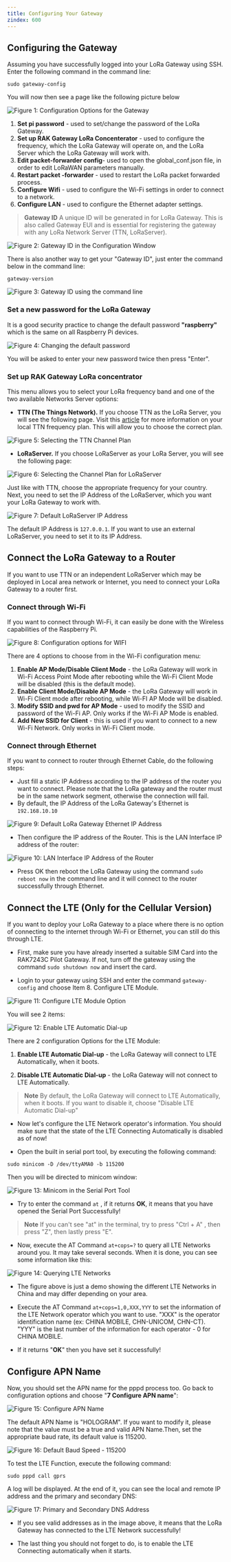 ```yaml
---
title: Configuring Your Gateway
zindex: 600
---
```

## Configuring the Gateway
Assuming you have successfully logged into your LoRa Gateway using SSH. Enter the following command in the command line:
```
sudo gateway-config
```

You will now then see a page like the following picture below


![Figure 1: Configuration Options for the Gateway](images/config-options.png)
1. **Set pi password** - used to set/change the password of the LoRa Gateway.
2. **Set up RAK Gateway LoRa Concenterator** - used to configure the frequency, which the LoRa Gateway will operate on, and the LoRa Server which the LoRa Gateway will work with.
3. **Edit packet-forwarder config**- used to open the global_conf.json file, in order to edit LoRaWAN parameters manually.
4. **Restart packet -forwarder** - used to restart the LoRa packet forwarded process.
5. **Configure Wifi** - used to configure the Wi-Fi settings in order to connect to a network.
6. **Configure LAN** - used to configure the Ethernet adapter settings.

>**Gateway ID** A unique ID will be generated in for LoRa Gateway. This is also called Gateway EUI and is essential for registering the gateway with any LoRa Network Server (TTN, LoRaServer).

![Figure 2: Gateway ID in the Configuration Window](images/gateway-id.png)

There is also another way to get your "Gateway ID", just enter the command below in the command line:

```
gateway-version
```

![Figure 3: Gateway ID using the command line](images/gateway-id-cmd.png)

### Set a new password for the LoRa Gateway
It is a good security practice to change the default password **"raspberry"** which is the same on all Raspberry Pi devices.

![Figure 4: Changing the default password](images/passwd.png)

You will be asked to enter your new password twice then press "Enter".

### Set up RAK Gateway LoRa concentrator
This menu allows you to select your LoRa frequency band and one of the two available Networks Server options:
* **TTN (The Things Network).** If you choose TTN as the LoRa Server, you will see the following page. Visit this [article](https://www.thethingsnetwork.org/docs/lorawan/frequencies-by-country.html) for more information on your local TTN frequency plan. This will allow you to choose the correct plan.

![Figure 5: Selecting the TTN Channel Plan](images/ttn.jpg)

* **LoRaServer.** If you choose LoRaServer as your LoRa Server, you will see the following page:

![Figure 6: Selecting the Channel Plan for LoRaServer](images/ttn-loraserver.png)

Just like with TTN, choose the appropriate frequency for your country. Next, you need to set the IP Address of the LoRaServer, which you want your LoRa Gateway to work with.

![Figure 7: Default LoRaServer IP Address](images/loraserver-ip.png)

The default IP Address is `127.0.0.1`. If you want to use an external LoRaServer, you need to set it to its IP Address.


## Connect the LoRa Gateway to a Router

If you want to use TTN or an independent LoRaServer which may be deployed in Local area network or Internet, you need to connect your LoRa Gateway to a router first.

### Connect through Wi-Fi
If you want to connect through Wi-Fi, it can easily be done with the Wireless capabilities of the Raspberry Pi.

![Figure 8: Configuration options for WIFI](images/wifi.png)

There are 4 options to choose from in the Wi-Fi configuration menu:

1. **Enable AP Mode/Disable Client Mode** - the LoRa Gateway will work in Wi-Fi Access Point Mode after rebooting while the Wi-Fi Client Mode will be disabled (this is the default mode).
2. **Enable Client Mode/Disable AP Mode** - the LoRa Gateway will work in Wi-Fi Client mode after rebooting, while Wi-FI AP Mode will be disabled.
3. **Modify SSID and pwd for AP Mode** - used to modify the SSID and password of the Wi-Fi AP. Only works if the Wi-Fi AP Mode is enabled.
4. **Add New SSID for Client** - this is used if you want to connect to a new Wi-Fi Network. Only works in Wi-Fi Client mode.

### Connect through Ethernet
If you want to connect to router through Ethernet Cable, do the following steps:

* Just fill a static IP Address according to the IP address of the router you want to connect. Please note that the LoRa gateway and the router must be in the same network segment, otherwise the connection will fail.
* By default, the IP Address of the LoRa Gateway's Ethernet is `192.168.10.10`

![Figure 9: Default LoRa Gateway Ethernet IP Address](images/ip-lora.png)

* Then configure the IP address of the Router. This is the LAN Interface IP address of the router:

![Figure 10: LAN Interface IP Address of the Router](images/lan-ip.png)

* Press OK then reboot the LoRa Gateway using the command `sudo reboot now` in the command line and it will connect to the router successfully through Ethernet.

## Connect the LTE (Only for the Cellular Version)

If you want to deploy your LoRa Gateway to a place where there is no option of connecting to the internet through Wi-Fi or Ethernet, you can still do this through LTE.

* First, make sure you have already inserted a suitable SIM Card into the RAK7243C Pilot Gateway. If not, turn off the gateway using the command `sudo shutdown now` and insert the card.

* Login to your gateway using SSH and enter the command `gateway-config` and choose Item 8. Configure LTE Module.

![Figure 11: Configure LTE Module Option](images/config_lte_option.png)

You will see 2 items:

![Figure 12: Enable LTE Automatic Dial-up](images/Enable_LTE.png)

There are 2 configuration Options for the LTE Module:

1. **Enable LTE Automatic Dial-up** - the LoRa Gateway will connect to LTE Automatically, when it boots.

2. **Disable LTE Automatic Dial-up** - the LoRa Gateway will not connect to LTE Automatically.

>**Note** By default, the LoRa Gateway will connect to LTE Automatically, when it boots. If you want to
disable it, choose "Disable LTE Automatic Dial-up"

* Now let's configure the LTE Network operator's information. You should make sure that the state of the LTE Connecting Automatically is disabled as of now!

* Open the built in serial port tool, by executing the following command:

```
sudo minicom -D /dev/ttyAMA0 -b 115200
```

Then you will be directed to minicom window:

![Figure 13: Minicom in the Serial Port Tool](images/minicom_window.png)

* Try to enter the command `at` , if it returns **OK**, it means that you have opened the Serial Port Successfully!

>**Note** If you can't see "at" in the terminal, try to press "Ctrl + A" , then press "Z", then lastly press
"E".

* Now, execute the AT Command `at+cops=?` to query all LTE Networks around you. It may take several seconds. When it is done, you can see some information like this:

![Figure 14: Querying LTE Networks](images/Query_LTE.png)

* The figure above is just a demo showing the different LTE Networks in China and may differ depending on your area. 

* Execute the AT Command `at+cops=1,0,XXX,YYY` to set the information of the LTE Network operator which you want to use. "XXX" is the operator identification name (ex: CHINA MOBILE, CHN-UNICOM, CHN-CT). "YYY" is the last number of the information for each operator - 0 for CHINA MOBILE.

* If it returns "**OK**" then you have set it successfully!

## Configure APN Name

Now, you should set the APN name for the pppd process too. Go back to configuration options and choose "**7 Configure APN name**":

![Figure 15: Configure APN Name](images/APN.png)

The default APN Name is "HOLOGRAM". If you want to modify it, please note that the value must be a true and valid APN Name.Then, set the appropriate baud rate, its default value is 115200.

![Figure 16: Default Baud Speed - 115200](images/Baud_Speed.png)

To test the LTE Function, execute the following command:

```
sudo pppd call gprs
```

A log will be displayed. At the end of it, you can see the local and remote IP address and the primary and secondary DNS:

![Figure 17: Primary and Secondary DNS Address](images/DNS_Add.png)

* If you see valid addresses as in the image above, it means that the LoRa Gateway has connected to the LTE Network successfully!

* The last thing you should not forget to do, is to enable the LTE Connecting automatically when it starts.